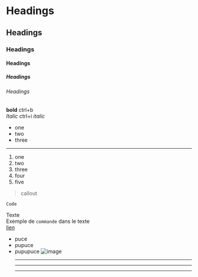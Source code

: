 # Headings
## Headings
### Headings
#### Headings
##### Headings
###### Headings
**bold** ctrl+b  
*Italic* ctrl+i
*italic*
- one
- two
- three
****
1. one
2. two
3. three
4. four
5. five
>callout
```Langage
Code
```
Texte  
Exemple de `commande` dans le texte  
[lien](www.google.fr)
* puce
* pupuce
* pupupuce
  ![image](https://i.imgur.com/UBjlQAt.jpg)
  ______
  ------
  ******
  
